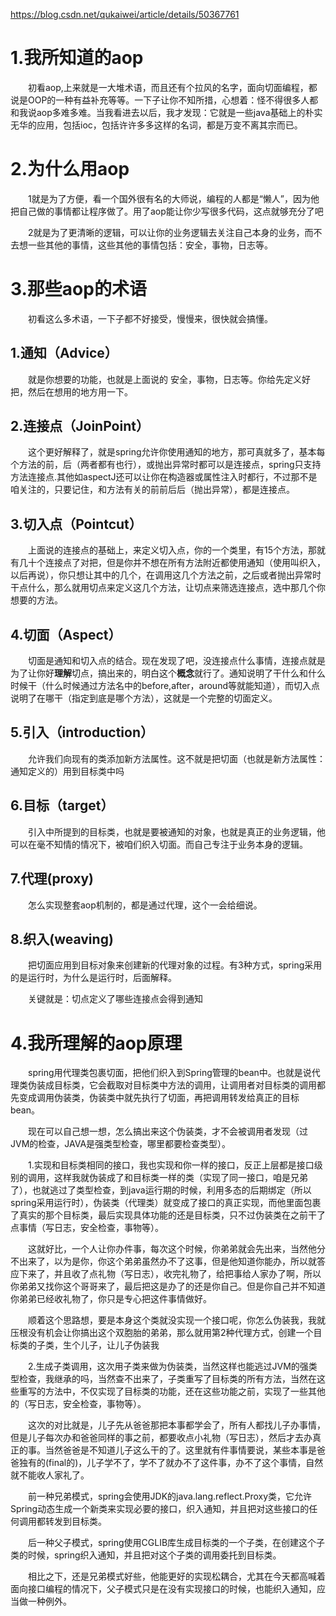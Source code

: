 https://blog.csdn.net/qukaiwei/article/details/50367761



#  1.我所知道的aop

　　初看aop,上来就是一大堆术语，而且还有个拉风的名字，面向切面编程，都说是OOP的一种有益补充等等。一下子让你不知所措，心想着：怪不得很多人都和我说aop多难多难。当我看进去以后，我才发现：它就是一些java基础上的朴实无华的应用，包括ioc，包括许许多多这样的名词，都是万变不离其宗而已。

#  2.为什么用aop

　　1就是为了方便，看一个国外很有名的大师说，编程的人都是“懒人”，因为他把自己做的事情都让程序做了。用了aop能让你少写很多代码，这点就够充分了吧

　　2就是为了更清晰的逻辑，可以让你的业务逻辑去关注自己本身的业务，而不去想一些其他的事情，这些其他的事情包括：安全，事物，日志等。

#  3.那些aop的术语

　　初看这么多术语，一下子都不好接受，慢慢来，很快就会搞懂。

##   1.通知（Advice）

　　就是你想要的功能，也就是上面说的 安全，事物，日志等。你给先定义好把，然后在想用的地方用一下。

##   2.连接点（JoinPoint）

　　这个更好解释了，就是spring允许你使用通知的地方，那可真就多了，基本每个方法的前，后（两者都有也行），或抛出异常时都可以是连接点，spring只支持方法连接点.其他如aspectJ还可以让你在构造器或属性注入时都行，不过那不是咱关注的，只要记住，和方法有关的前前后后（抛出异常），都是连接点。

##   3.切入点（Pointcut）

　　上面说的连接点的基础上，来定义切入点，你的一个类里，有15个方法，那就有几十个连接点了对把，但是你并不想在所有方法附近都使用通知（使用叫织入，以后再说），你只想让其中的几个，在调用这几个方法之前，之后或者抛出异常时干点什么，那么就用切点来定义这几个方法，让切点来筛选连接点，选中那几个你想要的方法。

##   4.切面（Aspect）

　　切面是通知和切入点的结合。现在发现了吧，没连接点什么事情，连接点就是为了让你好**理解**切点，搞出来的，明白这个**概念**就行了。通知说明了干什么和什么时候干（什么时候通过方法名中的before,after，around等就能知道），而切入点说明了在哪干（指定到底是哪个方法），这就是一个完整的切面定义。

##   5.引入（introduction）

　　允许我们向现有的类添加新方法属性。这不就是把切面（也就是新方法属性：通知定义的）用到目标类中吗

##   6.目标（target）

　　引入中所提到的目标类，也就是要被通知的对象，也就是真正的业务逻辑，他可以在毫不知情的情况下，被咱们织入切面。而自己专注于业务本身的逻辑。

##   7.代理(proxy)

　　怎么实现整套aop机制的，都是通过代理，这个一会给细说。

##   8.织入(weaving)

　　把切面应用到目标对象来创建新的代理对象的过程。有3种方式，spring采用的是运行时，为什么是运行时，后面解释。

　　关键就是：切点定义了哪些连接点会得到通知

#  4.我所**理解**的aop原理

　　spring用代理类包裹切面，把他们织入到Spring管理的bean中。也就是说代理类伪装成目标类，它会截取对目标类中方法的调用，让调用者对目标类的调用都先变成调用伪装类，伪装类中就先执行了切面，再把调用转发给真正的目标bean。

　　现在可以自己想一想，怎么搞出来这个伪装类，才不会被调用者发现（过JVM的检查，JAVA是强类型检查，哪里都要检查类型）。

　　1.实现和目标类相同的接口，我也实现和你一样的接口，反正上层都是接口级别的调用，这样我就伪装成了和目标类一样的类（实现了同一接口，咱是兄弟了），也就逃过了类型检查，到java运行期的时候，利用多态的后期绑定（所以spring采用运行时），伪装类（代理类）就变成了接口的真正实现，而他里面包裹了真实的那个目标类，最后实现具体功能的还是目标类，只不过伪装类在之前干了点事情（写日志，安全检查，事物等）。

　　这就好比，一个人让你办件事，每次这个时候，你弟弟就会先出来，当然他分不出来了，以为是你，你这个弟弟虽然办不了这事，但是他知道你能办，所以就答应下来了，并且收了点礼物（写日志），收完礼物了，给把事给人家办了啊，所以你弟弟又找你这个哥哥来了，最后把这是办了的还是你自己。但是你自己并不知道你弟弟已经收礼物了，你只是专心把这件事情做好。

　　顺着这个思路想，要是本身这个类就没实现一个接口呢，你怎么伪装我，我就压根没有机会让你搞出这个双胞胎的弟弟，那么就用第2种代理方式，创建一个目标类的子类，生个儿子，让儿子伪装我

　　2.生成子类调用，这次用子类来做为伪装类，当然这样也能逃过JVM的强类型检查，我继承的吗，当然查不出来了，子类重写了目标类的所有方法，当然在这些重写的方法中，不仅实现了目标类的功能，还在这些功能之前，实现了一些其他的（写日志，安全检查，事物等）。

　　这次的对比就是，儿子先从爸爸那把本事都学会了，所有人都找儿子办事情，但是儿子每次办和爸爸同样的事之前，都要收点小礼物（写日志），然后才去办真正的事。当然爸爸是不知道儿子这么干的了。这里就有件事情要说，某些本事是爸爸独有的(final的)，儿子学不了，学不了就办不了这件事，办不了这个事情，自然就不能收人家礼了。

　　前一种兄弟模式，spring会使用JDK的java.lang.reflect.Proxy类，它允许Spring动态生成一个新类来实现必要的接口，织入通知，并且把对这些接口的任何调用都转发到目标类。

　　后一种父子模式，spring使用CGLIB库生成目标类的一个子类，在创建这个子类的时候，spring织入通知，并且把对这个子类的调用委托到目标类。

　　相比之下，还是兄弟模式好些，他能更好的实现松耦合，尤其在今天都高喊着面向接口编程的情况下，父子模式只是在没有实现接口的时候，也能织入通知，应当做一种例外。